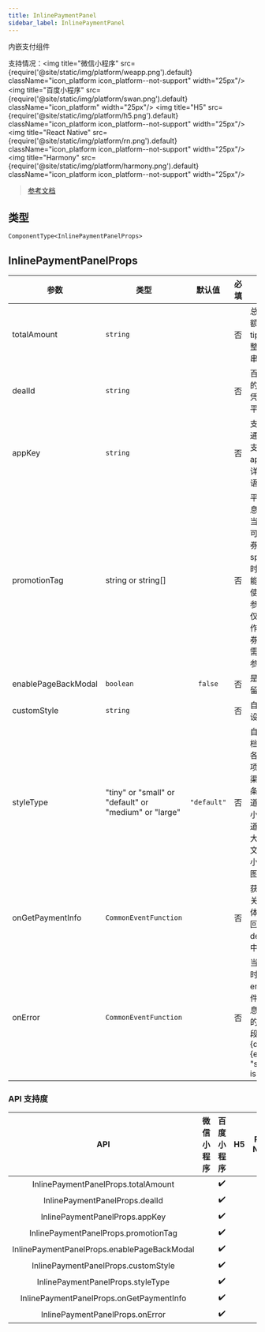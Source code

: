 ```yaml
---
title: InlinePaymentPanel
sidebar_label: InlinePaymentPanel
---
```


内嵌支付组件

支持情况：<img title="微信小程序" src={require('@site/static/img/platform/weapp.png').default} className="icon_platform icon_platform--not-support" width="25px"/> <img title="百度小程序" src={require('@site/static/img/platform/swan.png').default} className="icon_platform" width="25px"/> <img title="H5" src={require('@site/static/img/platform/h5.png').default} className="icon_platform icon_platform--not-support" width="25px"/> <img title="React Native" src={require('@site/static/img/platform/rn.png').default} className="icon_platform icon_platform--not-support" width="25px"/> <img title="Harmony" src={require('@site/static/img/platform/harmony.png').default} className="icon_platform icon_platform--not-support" width="25px"/>

> [参考文档](https://smartprogram.baidu.com/docs/develop/component/inline_payment_panel/)

## 类型

```tsx
ComponentType<InlinePaymentPanelProps>
```

## InlinePaymentPanelProps

| 参数 | 类型 | 默认值 | 必填 | 说明 |
| --- | --- | :---: | :---: | --- |
| totalAmount | `string` |  | 否 | 总金额，金额单位分，tip：仅支持整数型字符串 |
| dealId | `string` |  | 否 | 百度收银台的财务结算凭证，详见平台术语 |
| appKey | `string` |  | 否 | 支付能力开通后分配的支付 appKey，详见平台术语 |
| promotionTag | string or string[] |  | 否 | 平台营销信息，此处传当前订单中可使用平台券的 spuid，同时需在 支付能力中搭配使用传入该参数；注：仅与百度合作平台类目券的开发者需要填写该参数 |
| enablePageBackModal | `boolean` | `false` | 否 | 是否设置挽留弹窗 |
| customStyle | `string` |  | 否 | 自定义样式设置 |
| styleType | "tiny" or "small" or "default" or "medium" or "large" | `"default"` | 否 | 自定义样式档位配置，各档位配置项包括支付渠道/优惠券条高度、渠道图标大小、支付渠道文案字体大小、营销文案字体大小、选择器图标大小 |
| onGetPaymentInfo | `CommonEventFunction` |  | 否 | 获取支付相关信息，具体信息在返回值的 detail 字段中 |
| onError | `CommonEventFunction` |  | 否 | 当发生错误时触发 error 事件，具体信息在返回值的 detail 字段中，例如 {detail: {errMsg: "something is wrong"}} |

### API 支持度

| API | 微信小程序 | 百度小程序 | H5 | React Native | Harmony |
| :---: | :---: | :---: | :---: | :---: | :---: |
| InlinePaymentPanelProps.totalAmount |  | ✔️ |  |  |  |
| InlinePaymentPanelProps.dealId |  | ✔️ |  |  |  |
| InlinePaymentPanelProps.appKey |  | ✔️ |  |  |  |
| InlinePaymentPanelProps.promotionTag |  | ✔️ |  |  |  |
| InlinePaymentPanelProps.enablePageBackModal |  | ✔️ |  |  |  |
| InlinePaymentPanelProps.customStyle |  | ✔️ |  |  |  |
| InlinePaymentPanelProps.styleType |  | ✔️ |  |  |  |
| InlinePaymentPanelProps.onGetPaymentInfo |  | ✔️ |  |  |  |
| InlinePaymentPanelProps.onError |  | ✔️ |  |  |  |

